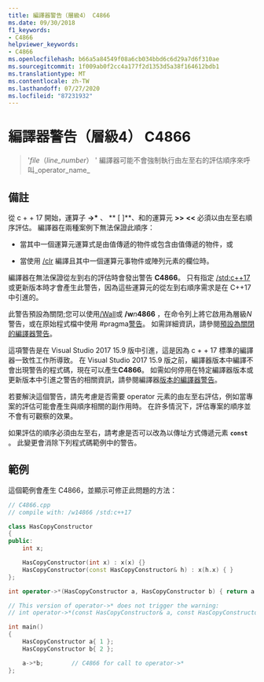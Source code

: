 ```yaml
---
title: 編譯器警告（層級4） C4866
ms.date: 09/30/2018
f1_keywords:
- C4866
helpviewer_keywords:
- C4866
ms.openlocfilehash: b66a5a84549f08a6cb034bbd6c6d29a7d6f310ae
ms.sourcegitcommit: 1f009ab0f2cc4a177f2d1353d5a38f164612bdb1
ms.translationtype: MT
ms.contentlocale: zh-TW
ms.lasthandoff: 07/27/2020
ms.locfileid: "87231932"
---
```

# <a name="compiler-warning-level-4-c4866"></a>編譯器警告（層級4） C4866

> '_file_（*line_number*） ' 編譯器可能不會強制執行由左至右的評估順序來呼叫_operator_name_

## <a name="remarks"></a>備註

從 c + + 17 開始，運算子 __->\*__ 、 ** \[ ]**、和的運算元 **>>** **\<\<** 必須以由左至右順序評估。 編譯器在兩種案例下無法保證此順序：

- 當其中一個運算元運算式是由值傳遞的物件或包含由值傳遞的物件，或

- 當使用 [/clr](../../build/reference/clr-common-language-runtime-compilation.md) 編譯且其中一個運算元事物件或陣列元素的欄位時。

編譯器在無法保證從左到右的評估時會發出警告 **C4866**。 只有指定 [/std:c++17](../../build/reference/std-specify-language-standard-version.md) 或更新版本時才會產生此警告，因為這些運算元的從左到右順序需求是在 C++17 中引進的。

此警告預設為關閉;您可以使用[/Wall](../../build/reference/compiler-option-warning-level.md)或 __/w__*n*__4866__ ，在命令列上將它啟用為層級*N*警告，或在原始程式檔中使用 #pragma[警告](../../preprocessor/warning.md)。 如需詳細資訊，請參閱[預設為關閉的編譯器警告](../../preprocessor/compiler-warnings-that-are-off-by-default.md)。

這項警告是在 Visual Studio 2017 15.9 版中引進，這是因為 c + + 17 標準的編譯器一致性工作所導致。 在 Visual Studio 2017 15.9 版之前，編譯器版本中編譯不會出現警告的程式碼，現在可以產生**C4866**。 如需如何停用在特定編譯器版本或更新版本中引進之警告的相關資訊，請參閱編譯器[版本的編譯器警告](compiler-warnings-by-compiler-version.md)。

若要解決這個警告，請先考慮是否需要 operator 元素的由左至右評估，例如當專案的評估可能會產生與順序相關的副作用時。 在許多情況下，評估專案的順序並不會有可觀察的效果。

如果評估的順序必須由左至右，請考慮是否可以改為以傳址方式傳遞元素 **`const`** 。 此變更會消除下列程式碼範例中的警告。

## <a name="example"></a>範例

這個範例會產生 C4866，並顯示可修正此問題的方法：

```cpp
// C4866.cpp
// compile with: /w14866 /std:c++17

class HasCopyConstructor
{
public:
    int x;

    HasCopyConstructor(int x) : x(x) {}
    HasCopyConstructor(const HasCopyConstructor& h) : x(h.x) { }
};

int operator->*(HasCopyConstructor a, HasCopyConstructor b) { return a.x + b.x; }

// This version of operator->* does not trigger the warning:
// int operator->*(const HasCopyConstructor& a, const HasCopyConstructor& b) { return a.x + b.x; }

int main()
{
    HasCopyConstructor a{ 1 };
    HasCopyConstructor b{ 2 };

    a->*b;        // C4866 for call to operator->*
};
```
